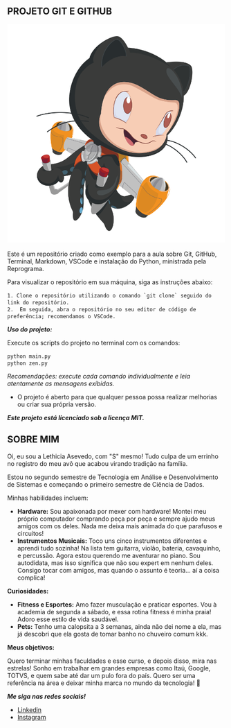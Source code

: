 
## PROJETO GIT E GITHUB 
<img src="/Lethicia-Asevedo/images/jetpacktocat.png">

Este é um repositório criado como exemplo para a aula sobre Git, GitHub, Terminal, Markdown, VSCode e instalação do Python, ministrada pela Reprograma.

Para visualizar o repositório em sua máquina, siga as instruções abaixo:

    1. Clone o repositório utilizando o comando `git clone` seguido do link do repositório.
    2.  Em seguida, abra o repositório no seu editor de código de preferência; recomendamos o VSCode.



***Uso do projeto:***

Execute os scripts do projeto no terminal com os comandos: 

    python main.py
    python zen.py
 *Recomendações: execute cada comando individualmente e leia atentamente as mensagens exibidas.*

- O projeto é aberto para que qualquer pessoa possa realizar melhorias ou criar sua própria versão.

***Este projeto está licenciado sob a licença MIT.***


## SOBRE MIM

Oi, eu sou a Lethicia Asevedo, com "S" mesmo! Tudo culpa de um errinho no registro do meu avô que acabou virando tradição na família.

Estou no segundo semestre de Tecnologia em Análise e Desenvolvimento de Sistemas e começando o primeiro semestre de Ciência de Dados.

Minhas habilidades incluem:

-   **Hardware:** Sou apaixonada por mexer com hardware! Montei meu próprio computador comprando peça por peça e sempre ajudo meus amigos com os deles. Nada me deixa mais animada do que parafusos e circuitos!
-   **Instrumentos Musicais:** Toco uns cinco instrumentos diferentes e aprendi tudo sozinha! Na lista tem guitarra, violão, bateria, cavaquinho, e percussão. Agora estou querendo me aventurar no piano. Sou autodidata, mas isso significa que não sou expert em nenhum deles. Consigo tocar com amigos, mas quando o assunto é teoria... aí a coisa complica!

**Curiosidades:**

-   **Fitness e Esportes:** Amo fazer musculação e praticar esportes. Vou à academia de segunda a sábado, e essa rotina fitness é minha praia! Adoro esse estilo de vida saudável.
-  **Pets:** Tenho uma calopsita a 3 semanas, ainda não dei nome a ela, mas já descobri que ela gosta de tomar banho no chuveiro comum kkk. 
 
**Meus objetivos:** 

Quero terminar minhas faculdades e esse curso, e depois disso, mira nas estrelas! Sonho em trabalhar em grandes empresas como Itaú, Google, TOTVS, e quem sabe até dar um pulo fora do país. Quero ser uma referência na área e deixar minha marca no mundo da tecnologia! 🚀

***Me siga nas redes sociais!***

- [Linkedin](www.linkedin.com/in/lethiciaasevedo)
- [Instagram](https://www.instagram.com/_asevedo/)